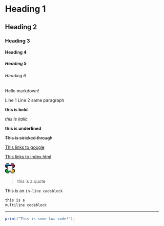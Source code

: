 # Heading 1

## Heading 2

### Heading 3

#### Heading 4

##### Heading 5

###### Heading 6

Hello markdown!

Line 1
Line 2 same paragraph

**this is bold**

*this is italic*

__this is underlined__

~~This is stricked through~~

[This links to google](https://www.google.com/)

[This links to index.html](/index.html)

![this should be an image](img/logo-icon.svg)

> this is a quote

This is an `in-line codeblock`

```
this is a
multiline codeblock
```

---

```lua
print("This is some Lua code!");
```
